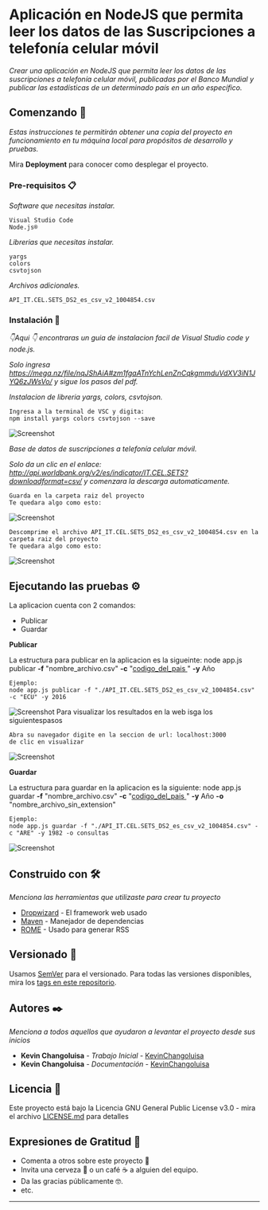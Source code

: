 # Aplicación en NodeJS que permita leer los datos de las Suscripciones a telefonía celular móvil

_Crear una aplicación en NodeJS que permita leer los datos de las suscripciones a telefonía celular móvil, publicadas por el Banco
Mundial y publicar las estadísticas de un determinado país en un año específico._

## Comenzando 🚀

_Estas instrucciones te permitirán obtener una copia del proyecto en funcionamiento en tu máquina local para propósitos de desarrollo y pruebas._

Mira **Deployment** para conocer como desplegar el proyecto.


### Pre-requisitos 📋

_Software que necesitas instalar._

```
Visual Studio Code
Node.js® 
```
_Librerias que necesitas instalar._

```
yargs
colors
csvtojson
```
_Archivos adicionales._
```
API_IT.CEL.SETS_DS2_es_csv_v2_1004854.csv
```
### Instalación 🔧

_👇Aqui 👇 encontraras un guia de instalacion facil de Visual Studio code y node.js._


_Solo ingresa <https://mega.nz/file/nqJShAiA#zm1fgaATnYchLenZnCqkgmmduVdXV3iN1JYQ6zJWsVo/> y sigue los pasos del pdf._

_Instalacion de libreria yargs, colors, csvtojson._

```
Ingresa a la terminal de VSC y digita:
npm install yargs colors csvtojson --save
```
![Screenshot](im_readme/yargs_colors_csvtojson.PNG)

_Base de datos de suscripciones a telefonía celular móvil._

_Solo da un clic en el enlace: <http://api.worldbank.org/v2/es/indicator/IT.CEL.SETS?downloadformat=csv/> y comenzara la descarga automaticamente._
```
Guarda en la carpeta raiz del proyecto
Te quedara algo como esto:
```
![Screenshot](im_readme/zip.PNG)
```
Descomprime el archivo API_IT.CEL.SETS_DS2_es_csv_v2_1004854.csv en la carpeta raiz del proyecto
Te quedara algo como esto:
```
![Screenshot](im_readme/csv1.PNG)

## Ejecutando las pruebas ⚙️

La aplicacion cuenta con 2 comandos:
* Publicar
* Guardar

**Publicar**

La estructura para publicar en la aplicacion es la sigueinte:
node app.js publicar **-f** "nombre_archivo.csv" **-c** "[codigo_del_pais ](https://laendercode.net/es/3-letter-list.html)" **-y** Año

```
Ejemplo:
node app.js publicar -f "./API_IT.CEL.SETS_DS2_es_csv_v2_1004854.csv" -c "ECU" -y 2016  
```
  ![Screenshot](im_readme/consola.gif)
Para visualizar los resultados en la web isga los siguientespasos
```
Abra su navegador digite en la seccion de url: localhost:3000
de clic en visualizar
```
 ![Screenshot](im_readme/web.gif)


**Guardar**

La estructura para guardar en la aplicacion es la siguiente:
node app.js guardar **-f** "nombre_archivo.csv" **-c** "[codigo_del_pais ](https://laendercode.net/es/3-letter-list.html)" **-y** Año **-o** "nombre_archivo_sin_extension"

```
Ejemplo:
node app.js guardar -f "./API_IT.CEL.SETS_DS2_es_csv_v2_1004854.csv" -c "ARE" -y 1982 -o consultas
```
 ![Screenshot](im_readme/guardar.gif)

## Construido con 🛠️

_Menciona las herramientas que utilizaste para crear tu proyecto_

* [Dropwizard](http://www.dropwizard.io/1.0.2/docs/) - El framework web usado
* [Maven](https://maven.apache.org/) - Manejador de dependencias
* [ROME](https://rometools.github.io/rome/) - Usado para generar RSS


## Versionado 📌

Usamos [SemVer](http://semver.org/) para el versionado. Para todas las versiones disponibles, mira los [tags en este repositorio](https://github.com/tu/proyecto/tags).

## Autores ✒️

_Menciona a todos aquellos que ayudaron a levantar el proyecto desde sus inicios_

* **Kevin Changoluisa** - *Trabajo Inicial* - [KevinChangoluisa](https://github.com/KevinChangoluisa)
* **Kevin Changoluisa** - *Documentación* - [KevinChangoluisa](https://github.com/KevinChangoluisa)

## Licencia 📄

Este proyecto está bajo la Licencia GNU General Public License v3.0 - mira el archivo [LICENSE.md](LICENSE.md) para detalles

## Expresiones de Gratitud 🎁

* Comenta a otros sobre este proyecto 📢
* Invita una cerveza 🍺 o un café ☕ a alguien del equipo. 
* Da las gracias públicamente 🤓.
* etc.

---
